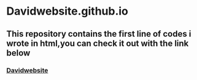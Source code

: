 # Davidwebsite.github.io
## This repository contains the first line of codes i wrote in html,you can check it out with the link below
### [Davidwebsite]( https://davidade1.github.io/Davidwebsite.github.io/)
